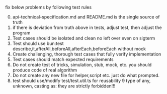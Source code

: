 fix below problems by following test rules

0. api-technical-specification.md and README.md is the single source of truth
1. if there is deviation from truth above in tests, adjust test, then adjust the program
2. Test cases should be isolated and clean no left over even on sigterm
3. Test should use bun:test describe,it,afterAll,beforeAll,afterEach,beforeEach without mock
4. Create challenging, thorough test cases that fully verify implementation
5. Test cases should match expected requirements
6. Do not create test of tricks, simulation, stub, mock, etc. you should produce code of real algorithm
7. Do not create any new file for helper,script etc. just do what prompted.
8. test should use/modify test/test.util.ts for reusability
9 type of any, unknown, casting as: they are strictly forbidden!!!
